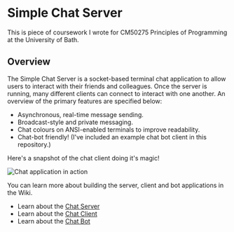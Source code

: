 # Simple Chat Server
This is piece of coursework I wrote for CM50275 Principles of Programming at the University of Bath.

## Overview
The Simple Chat Server is a socket-based terminal chat application to allow users to interact with their friends and colleagues. Once the server is running, many different clients can connect to interact with one another. An overview of the primary features are specified below:
- Asynchronous, real-time message sending.
- Broadcast-style and private messaging.
- Chat colours on ANSI-enabled terminals to improve readability.
- Chat-bot friendly! (I've included an example chat bot client in this repository.)

Here's a snapshot of the chat client doing it's magic!

![Chat application in action](https://github.com/RichardInnocent/simple-chat-server/wiki/images/chat-demo.png)

You can learn more about building the server, client and bot applications in the Wiki.
* Learn about the [Chat Server](https://github.com/RichardInnocent/simple-chat-server/wiki/Chat-Server)
* Learn about the [Chat Client](https://github.com/RichardInnocent/simple-chat-server/wiki/Chat-Client)
* Learn about the [Chat Bot](https://github.com/RichardInnocent/simple-chat-server/wiki/Chat-Bot)